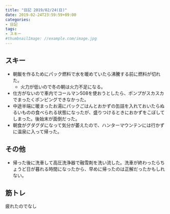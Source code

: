 ```yaml
---
title: "日記 2019/02/24(日)"
date: 2019-02-24T23:59:59+09:00
categories:
- 日記
tags:
- スキー
#thumbnailImage: //example.com/image.jpg
---
```


## スキー
- 朝飯を作るためにパック燃料で水を暖めていたら沸騰する前に燃料が切れた。
  - 火力が低いので冬の朝は火力不足になる。
- 仕方がないので車内でコールマン508を使おうとしたら、ポンプがスカスカでまったくポンピングできなかった。
- 中途半端に暖まったお湯にパックごはんとおかずの缶詰を入れておいたらぬるいものの食べられる状態になったが、盛りつけるときにおかずをこぼしてしまった。後始末が面倒だった。
- 朝食がグダグダになって気分が萎えたので、ハンターマウンテンには行かずに温泉に入って帰った。

## その他
- 帰った後に洗車して高圧洗浄器で融雪剤を洗い流した。洗車が終わったらちょうど日が暮れる時間になったから、早めに帰ったのは正解だったかもしれない。

## 筋トレ
疲れたのでなし

<!--more-->
